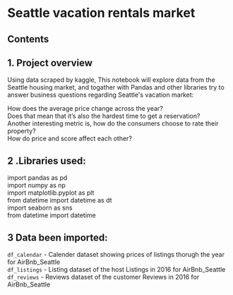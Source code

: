# Seattle vacation rentals market

## Contents

## 1. Project overview

Using data scraped by kaggle, This notebook will explore data from the Seattle housing market, and togather with Pandas and other libraries try to answer business questions regarding Seattle's vacation market:

How does the average price change across the year? <br>
Does that mean that it’s also the hardest time to get a reservation? <br>
Another interesting metric is, how do the consumers choose to rate their property? <br>
How do price and score affect each other?

## 2 .Libraries used:

import pandas as pd <br>
import numpy as np <br>
import matplotlib.pyplot as plt <br>
from datetime import datetime as dt <br>
import seaborn as sns <br>
from datetime import datetime

## 3 Data been imported:

`df_calendar` - Calender dataset showing prices of listings thorugh the year for AirBnb_Seattle <br>
`df_listings` - Listing dataset of the host Listings in 2016 for AirBnb_Seattle <br>
`df_reviews` - Reviews dataset of the customer Reviews in 2016 for AirBnb_Seattle <br>

